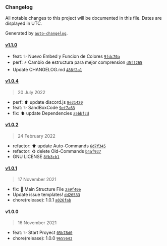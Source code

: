 ### Changelog

All notable changes to this project will be documented in this file. Dates are displayed in UTC.

Generated by [`auto-changelog`](https://github.com/CookPete/auto-changelog).

#### [v1.1.0](https://github.com/OnlyAlec/Discord-BcK-Server/compare/v1.0.4...v1.1.0)

- feat: :sparkles: Nuevo Embed y Funcion de Colores [`9fdc70a`](https://github.com/OnlyAlec/Discord-BcK-Server/commit/9fdc70a4d5b5766a3283d89d42062a0ce50aee4d)
- perf: :zap: Cambio de estructura para mejor comprension [`d5ff265`](https://github.com/OnlyAlec/Discord-BcK-Server/commit/d5ff265a31f17ecfdf6ef1c22b7317bd968badae)
- Update CHANGELOG.md [`488f2a1`](https://github.com/OnlyAlec/Discord-BcK-Server/commit/488f2a1b2aecc957863fbffa190a2651907e97e4)

#### [v1.0.4](https://github.com/OnlyAlec/Discord-BcK-Server/compare/v1.0.2...v1.0.4)

> 20 July 2022

- perf: :arrow_up: update discord.js [`8e31420`](https://github.com/OnlyAlec/Discord-BcK-Server/commit/8e31420c77e494f43454569d21d3d0b16463097c)
- feat: :sparkles: SandBoxCode [`9ef7a63`](https://github.com/OnlyAlec/Discord-BcK-Server/commit/9ef7a639e86c611837727f76869942b4abd28e5a)
- fix: :arrow_up: update Dependencies [`a5bbfcd`](https://github.com/OnlyAlec/Discord-BcK-Server/commit/a5bbfcde1ce60e597f617c13e9023fd5fcb582c3)

#### [v1.0.2](https://github.com/OnlyAlec/Discord-BcK-Server/compare/v1.0.1...v1.0.2)

> 24 February 2022

- refactor: :arrow_up: update Auto-Commands [`6d7f345`](https://github.com/OnlyAlec/Discord-BcK-Server/commit/6d7f345b6457418401976f8f2dd7cb70c4bc0915)
- refactor: :recycle: delete Old-Commands [`b4af937`](https://github.com/OnlyAlec/Discord-BcK-Server/commit/b4af937418ab726b1aa62fc4a3b2e1526d37543d)
- GNU LICENSE [`8fb3cb1`](https://github.com/OnlyAlec/Discord-BcK-Server/commit/8fb3cb1204f57ad0eee45215853efe114f3ac282)

#### [v1.0.1](https://github.com/OnlyAlec/Discord-BcK-Server/compare/v1.0.0...v1.0.1)

> 17 November 2021

- fix: :memo: Main Structure File [`2a9f40e`](https://github.com/OnlyAlec/Discord-BcK-Server/commit/2a9f40ee6403fc31d1ff938a787dcfeb9ae729e0)
- Update issue templates! [`dd26533`](https://github.com/OnlyAlec/Discord-BcK-Server/commit/dd26533f8fab7591d1a254411fb772298dd6d938)
- chore(release): 1.0.1 [`a026fab`](https://github.com/OnlyAlec/Discord-BcK-Server/commit/a026fabef53774e5a9b41d8ef96e19d99a09016f)

#### v1.0.0

> 16 November 2021

- feat: :sparkles: Start Proyect [`05b78d0`](https://github.com/OnlyAlec/Discord-BcK-Server/commit/05b78d09ca977b62a127c51707610511c2f96d36)
- chore(release): 1.0.0 [`9655643`](https://github.com/OnlyAlec/Discord-BcK-Server/commit/965564348f694ea045b35a230b1777bdc59ddf99)
